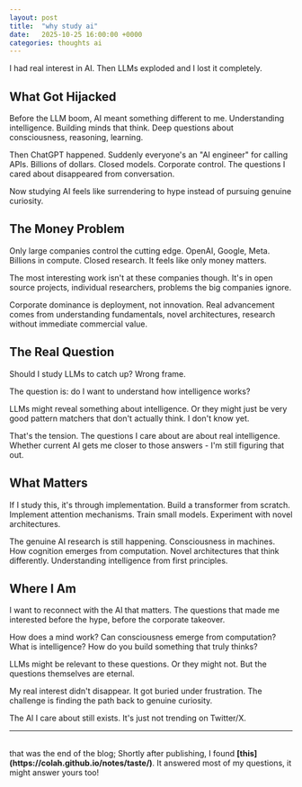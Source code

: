 ```yaml
---
layout: post
title:  "why study ai"
date:   2025-10-25 16:00:00 +0000
categories: thoughts ai
---
```


I had real interest in AI. Then LLMs exploded and I lost it completely.

## What Got Hijacked

Before the LLM boom, AI meant something different to me. Understanding intelligence. Building minds that think. Deep questions about consciousness, reasoning, learning.

Then ChatGPT happened. Suddenly everyone's an "AI engineer" for calling APIs. Billions of dollars. Closed models. Corporate control. The questions I cared about disappeared from conversation.

Now studying AI feels like surrendering to hype instead of pursuing genuine curiosity.

## The Money Problem

Only large companies control the cutting edge. OpenAI, Google, Meta. Billions in compute. Closed research. It feels like only money matters.

The most interesting work isn't at these companies though. It's in open source projects, individual researchers, problems the big companies ignore.

Corporate dominance is deployment, not innovation. Real advancement comes from understanding fundamentals, novel architectures, research without immediate commercial value.

## The Real Question

Should I study LLMs to catch up? Wrong frame.

The question is: do I want to understand how intelligence works?

LLMs might reveal something about intelligence. Or they might just be very good pattern matchers that don't actually think. I don't know yet.

That's the tension. The questions I care about are about real intelligence. Whether current AI gets me closer to those answers - I'm still figuring that out.

## What Matters

If I study this, it's through implementation. Build a transformer from scratch. Implement attention mechanisms. Train small models. Experiment with novel architectures.

The genuine AI research is still happening. Consciousness in machines. How cognition emerges from computation. Novel architectures that think differently. Understanding intelligence from first principles.

## Where I Am

I want to reconnect with the AI that matters. The questions that made me interested before the hype, before the corporate takeover.

How does a mind work? Can consciousness emerge from computation? What is intelligence? How do you build something that truly thinks?

LLMs might be relevant to these questions. Or they might not. But the questions themselves are eternal.

My real interest didn't disappear. It got buried under frustration. The challenge is finding the path back to genuine curiosity.

The AI I care about still exists. It's just not trending on Twitter/X.

---
<br>
that was the end of the blog;
Shortly after publishing, I found <b>[this](https://colah.github.io/notes/taste/)</b>. It answered most of my questions, it might answer yours too!